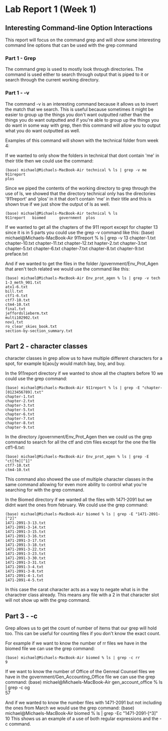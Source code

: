 # Lab Report 1 (Week 1)
## Interesting Command-line Option Interactions

This report will focus on the command grep and will show some interesting command line options that can be used with the grep command

### Part 1 - Grep
The command grep is used to mostly look through directories. The command is used either to search through output that is piped to it or search through the current working directory.

### Part 1 - -v
 The command -v is an interesting command because it allows us to invert the match that we search. This is useful because sometimes it might be easier to group up the things you don't want outputted rather than the things you do want outputted and if you're able to group up the things you do want in some way with grep, then this command will allow you to output what you do want outputted as well.

 Examples of this command will shown with the technical folder from week 4:

 If we wanted to only show the folders in technical that dont contain 'me' in their title then we could use the command:


    (base) michael@Michaels-MacBook-Air technical % ls | grep -v me
    911report
    plos

Since we piped the contents of the working directory to grep through the use of ls, we showed that the directory technical only has the directories '911report' and 'plos' in it that don't contain 'me' in their title and this is shown true if we just show the output of ls as well.

    (base) michael@Michaels-MacBook-Air technical % ls
    911report	biomed		government	plos

If we wanted to get all the chapters of the 911 report except for chapter 13 since it is in 5 parts you could use the grep -v  command like this:
    (base) michael@Michaels-MacBook-Air 911report % ls | grep -v 13
    chapter-1.txt
    chapter-10.txt
    chapter-11.txt
    chapter-12.txt
    hapter-2.txt
    chapter-3.txt
    chapter-5.txt
    chapter-6.txt
    chapter-7.txt
    chapter-8.txt
    chapter-9.txt
    preface.txt 

And if we wanted to get the files in the folder /government/Env_Prot_Agen that aren't tech related we would use the command like this:

    (base) michael@Michaels-MacBook-Air Env_prot_agen % ls | grep -v tech          
    1-3_meth_901.txt
    atx1-6.txt
    bill.txt
    ctf1-6.txt
    ctf7-10.txt
    ctm4-10.txt
    final.txt
    jeffordslieberm.txt
    multi102902.txt
    nov1.txt
    ro_clear_skies_book.txt
    section-by-section_summary.txt

## Part 2 - character classes
character classes in grep allow us to have multiple different characters for a spot, for example b[aou]y would match bay, boy, and buy.

In the 911report directory if we wanted to show all the chapters before 10 we could use the grep command:

    (base) michael@Michaels-MacBook-Air 911report % ls | grep -E "chapter-[0123456789].txt"
    chapter-1.txt
    chapter-2.txt
    chapter-3.txt
    chapter-5.txt
    chapter-6.txt
    chapter-7.txt
    chapter-8.txt
    chapter-9.txt

In the directory /government/Env_Prot_Agen then we could us the grep command to search for all the ctf and ctm files except for the one the file ctf1-6.txt:

    (base) michael@Michaels-MacBook-Air Env_prot_agen % ls | grep -E "ct[fm][^1]"
    ctf7-10.txt
    ctm4-10.txt

This command also showed the use of multiple character classes in the same command allowing for even more ability to control what you're searching for with the grep command.

In the Biomed directory if we wanted all the files with 1471-2091 but we didnt want the ones from february. We could use the grep command:

    (base) michael@Michaels-MacBook-Air biomed % ls | grep -E "1471-2091-[^2]"
    1471-2091-3-13.txt
    1471-2091-3-14.txt
    1471-2091-3-15.txt
    1471-2091-3-16.txt
    1471-2091-3-17.txt
    1471-2091-3-18.txt
    1471-2091-3-22.txt
    1471-2091-3-23.txt
    1471-2091-3-30.txt
    1471-2091-3-31.txt
    1471-2091-3-4.txt
    1471-2091-3-8.txt
    1471-2091-4-1.txt
    1471-2091-4-5.txt

In this case the carat character acts as a way to negate what is in the charactrer class already. This means any file with a 2 in that character slot will not show up with the grep command.


## Part 3 - -c
Grep allows us to get the count of number of items that our grep will hold too. This can be useful for counting files if you don't know the exact count.

For example if we want to know the number of rr files we have in the biomed file we can use the grep command:

    (base) michael@Michaels-MacBook-Air biomed % ls | grep -c rr     
    9

If we want to know the number of Office of the Genreal Counsel files we have in the government/Gen_Accounting_Office file we can use the grep command:
    (base) michael@Michaels-MacBook-Air gen_account_office % ls | grep -c og      
    57  

And if we wanted to know the number files with 1471-2091 but not including the ones from March we would use the grep command:
    (base) michael@Michaels-MacBook-Air biomed % ls | grep -Ec "1471-2091-[^3]"
    10
This shows us an example of a use of both regular expressions and the -c command.
